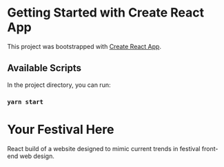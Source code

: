 # Getting Started with Create React App

This project was bootstrapped with [Create React App](https://github.com/facebook/create-react-app).

## Available Scripts

In the project directory, you can run:

### `yarn start`

<h1>Your Festival Here</h1>

<p>React build of a website designed to mimic current trends in festival front-end web design.</p>